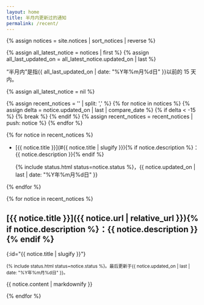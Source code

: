 ```yaml
---
layout: home
title: 半月内更新过的通知
permalink: /recent/
---
```


{% assign notices = site.notices | sort_notices | reverse %}

<aside class='remark'>
    {% assign all_latest_notice = notices | first %}
    {% assign all_last_updated_on = all_latest_notice.updated_on | last %}
    <p>“半月内”是指<time datetime="{{ all_last_updated_on }}">{{ all_last_updated_on | date: "%Y年%m月%d日" }}</time>以前的 15 天内。</p>
    {% assign all_latest_notice = nil %}
</aside>

{% assign recent_notices = '' | split: ',' %}
{% for notice in notices %}
    {% assign delta = notice.updated_on | last | compare_date %}
    {% if delta < -15 %}
        {% break %}
    {% endif %}
    {% assign recent_notices = recent_notices | push: notice %}
{% endfor %}

<!-- Table of Content -->

{% for notice in recent_notices %}
- [{{ notice.title }}](#{{ notice.title | slugify }}){% if notice.description %}：{{ notice.description }}{% endif %}

  {% include status.html status=notice.status %}，<time datetime="{{ notice.updated_on | last }}">{{ notice.updated_on | last | date: "%Y年%m月%d日" }}</time>

{% endfor %}

<!-- Main Content -->

{% for notice in recent_notices %}

## [{{ notice.title }}]({{ notice.url | relative_url }}){% if notice.description %}：{{ notice.description }}{% endif %}
{:id="{{ notice.title | slugify }}"}

<p>
    <small>{% include status.html status=notice.status %}。最后更新于<time datetime="{{ notice.updated_on | last }}">{{ notice.updated_on | last | date: "%Y年%m月%d日" }}</time>。</small>
</p>

{{ notice.content | markdownify }}

{% endfor %}
